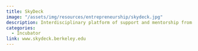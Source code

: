 ```yaml
---
title: SkyDeck
image: "/assets/img/resources/entrepreneurship/skydeck.jpg"
description: Interdisciplinary platform of support and mentorship from strong network of industry experts. They also have a large and active network of investors, who attend the Demo Day at the end of each cohort session
categories:
  - Incubator
link: www.skydeck.berkeley.edu
---
```

